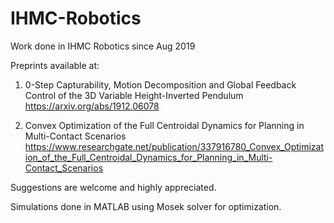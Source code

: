 # IHMC-Robotics
Work done in IHMC Robotics since Aug 2019


Preprints available at:

1. 0-Step Capturability, Motion Decomposition and Global Feedback Control of the 3D Variable Height-Inverted Pendulum
https://arxiv.org/abs/1912.06078

2. Convex Optimization of the Full Centroidal Dynamics for Planning in Multi-Contact Scenarios
https://www.researchgate.net/publication/337916780_Convex_Optimization_of_the_Full_Centroidal_Dynamics_for_Planning_in_Multi-Contact_Scenarios

Suggestions are welcome and highly appreciated.


Simulations done in MATLAB using Mosek solver for optimization.
